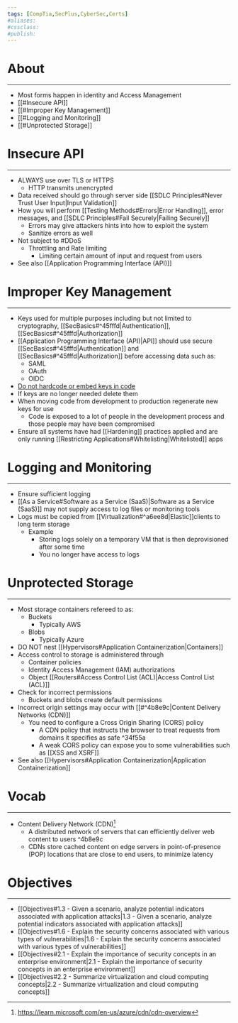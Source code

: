 ```yaml
---
tags: [CompTia,SecPlus,CyberSec,Certs]
#aliases:
#cssclass:
#publish:
---
```


# About
---
- Most forms happen in identity and Access Management
- [[#Insecure API]]
- [[#Improper Key Management]]
- [[#Logging and Monitoring]]
- [[#Unprotected Storage]]

# Insecure API
---
- ALWAYS use over TLS or HTTPS
	- HTTP transmits unencrypted
- Data received should go through server side [[SDLC Principles#Never Trust User Input|Input Validation]]
- How you will perform [[Testing Methods#Errors|Error Handling]], error messages, and [[SDLC Principles#Fail Securely|Failing Securely]]
	- Errors may give attackers hints into how to exploit the system
	- Sanitize errors as well
- Not subject to #DDoS
	- Throttling and Rate limiting
		- Limiting certain amount of input and request from users
- See also [[Application Programming Interface (API)]]

# Improper Key Management
---
- Keys used for multiple purposes including but not limited to cryptography, [[SecBasics#^45fffd|Authentication]], [[SecBasics#^45fffd|Authorization]]
- [[Application Programming Interface (API)|API]] should use secure [[SecBasics#^45fffd|Authentication]] and [[SecBasics#^45fffd|Authorization]] before accessing data such as:
	- SAML
	- OAuth
	- OIDC
- <u>Do not hardcode or embed keys in code </u>
- If keys are no longer needed delete them
- When moving code from development to production regenerate new keys for use
	- Code is exposed to a lot of people in the development process and those people may have been compromised
- Ensure all systems have had [[Hardening]] practices applied and are only running [[Restricting Applications#Whitelisting|Whitelisted]] apps

# Logging and Monitoring
---
- Ensure sufficient logging
- [[As a Service#Software as a Service (SaaS)|Software as a Service (SaaS)]] may not supply access to log files or monitoring tools
- Logs must be copied from  [[Virtualization#^a6ee8d|Elastic]]clients to long term storage
	- Example
		- Storing logs solely on a temporary VM that is then deprovisioned after some time
		- You no longer have access to logs

# Unprotected Storage
---
- Most storage containers refereed to as:
	- Buckets
		- Typically AWS
	- Blobs
		- Typically Azure
- DO NOT nest [[Hypervisors#Application Containerization|Containers]]
- Access control to storage is administered through
	- Container policies
	- Identity Access Management (IAM) authorizations
	- Object [[Routers#Access Control List (ACL)|Access Control List (ACL)]]
- Check for incorrect permissions
	- Buckets and blobs create default permissions
- Incorrect origin settings may occur with [[#^4b8e9c|Content Delivery Networks (CDN)]]
	- You need to configure a Cross Origin Sharing (CORS) policy
		- A CDN policy that instructs the browser to treat requests from domains it specifies as safe ^34f55a
		- A weak CORS policy can expose you to some vulnerabilities such as [[XSS and XSRF]]
- See also [[Hypervisors#Application Containerization|Application Containerization]]

# Vocab
---
- Content Delivery Network (CDN)[^1]
	- A distributed network of servers that can efficiently deliver web content to users ^4b8e9c
	- CDNs store cached content on edge servers in point-of-presence (POP) locations that are close to end users, to minimize latency

# Objectives
---
- [[Objectives#1.3 - Given a scenario, analyze potential indicators associated with application attacks|1.3 - Given a scenario, analyze potential indicators associated with application attacks]]
- [[Objectives#1.6 - Explain the security concerns associated with various types of vulnerabilities|1.6 - Explain the security concerns associated with various types of vulnerabilities]]
- [[Objectives#2.1 - Explain the importance of security concepts in an enterprise environment|2.1 - Explain the importance of security concepts in an enterprise environment]]
- [[Objectives#2.2 - Summarize virtualization and cloud computing concepts|2.2 - Summarize virtualization and cloud computing concepts]]

[^1]: https://learn.microsoft.com/en-us/azure/cdn/cdn-overview